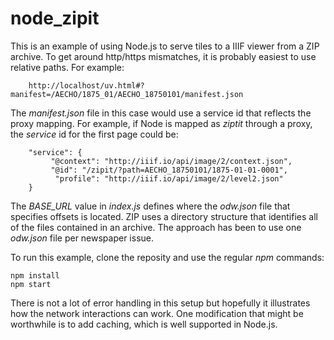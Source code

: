 # node_zipit
This is an example of using Node.js to serve tiles to a IIIF viewer from a ZIP
archive. To get around http/https mismatches, it is probably easiest to use
relative paths. For example:
```
    http://localhost/uv.html#?manifest=/AECHO/1875_01/AECHO_18750101/manifest.json
```
The _manifest.json_ file in this case would use a service id that reflects the
proxy mapping. For example, if Node is mapped as _ziptit_ through a proxy, the _service_ id
for the first page could be:
```
    "service": {
         "@context": "http://iiif.io/api/image/2/context.json",
         "@id": "/zipit/?path=AECHO_18750101/1875-01-01-0001",
          "profile": "http://iiif.io/api/image/2/level2.json"
    }
```
The _BASE_URL_ value in _index.js_ defines where the _odw.json_ file that 
specifies offsets is located. ZIP uses a directory structure that identifies
all of the files contained in an archive. The approach has been to use
one _odw.json_ file per newspaper issue.

To run this example, clone the reposity and use the regular _npm_ commands:
```
npm install
npm start
```
There is not a lot of error handling in this setup but hopefully it
illustrates how the network interactions can work. One modification that
might be worthwhile is to add caching, which is well supported in Node.js.
